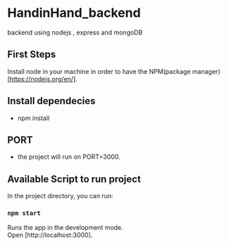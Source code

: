 # HandinHand_backend
backend using nodejs , express and mongoDB
## First Steps

Install node in your machine in order to have the NPM(package manager) [https://nodejs.org/en/].

## Install dependecies

- npm install

## PORT

- the project will run on PORT=3000.

## Available Script to run project

In the project directory, you can run:

### `npm start`

Runs the app in the development mode.\
Open [http://localhost:3000].

```